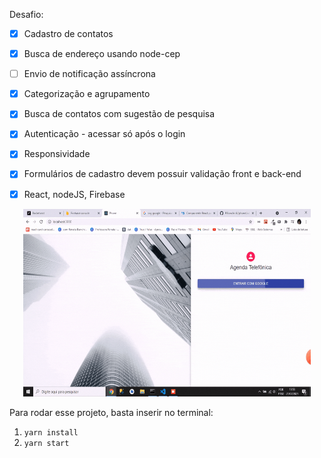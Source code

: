 Desafio: 
- [x] Cadastro de contatos 
- [x] Busca de endereço usando node-cep
- [ ] Envio de notificação assíncrona
- [x] Categorização e agrupamento
- [x] Busca de contatos com sugestão de pesquisa
- [x] Autenticação - acessar só após o login
- [x] Responsividade
- [x] Formulários de cadastro devem possuir validação front e back-end
- [x] React, nodeJS, Firebase


<p align="center">
  <img width="460" height="300" src="src/Styles/apresentacao.gif">
</p>

Para rodar esse projeto, basta inserir no terminal:
1) `yarn install`
2) `yarn start`
